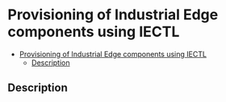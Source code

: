 # Provisioning of Industrial Edge components using IECTL


- [Provisioning of Industrial Edge components using IECTL](#provisioning-of-industrial-edge-components-using-iectl)
  - [Description](#description)


## Description